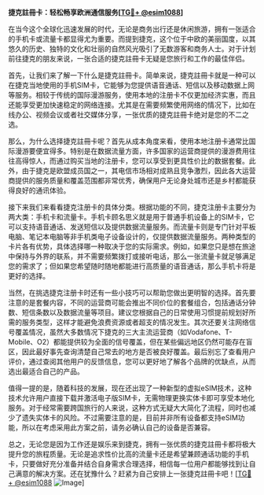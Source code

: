 **捷克註冊卡：轻松畅享欧洲通信服务[[TG💪+ @esim1088](https://t.me/s/esim1088)]**

在当今这个全球化迅速发展的时代，无论是商务出行还是休闲旅游，拥有一张适合的手机卡或流量卡都显得尤为重要。而提到捷克，这个位于中欧的美丽国度，以其悠久的历史、独特的文化和壮丽的自然风光吸引了无数游客和商务人士。对于计划前往捷克的朋友来说，一张合适的捷克註冊卡无疑是您旅行和工作的最佳伴侣。

首先，让我们来了解一下什么是捷克註冊卡。简单来说，捷克註冊卡就是一种可以在捷克当地使用的手机SIM卡，它能够为您提供语音通话、短信以及移动数据上网等服务。相较于传统的国际漫游服务，使用本地的注册卡不仅更加经济实惠，而且还能享受更加快速稳定的网络连接。尤其是在需要频繁使用网络的情况下，比如在线办公、视频会议或者社交媒体分享，一张优质的捷克註冊卡绝对是您的不二之选。

那么，为什么选择捷克註冊卡呢？首先从成本角度来看，使用本地注册卡通常比国际漫游要便宜得多。特别是在数据流量方面，许多国家的运营商提供的漫游费用往往高得惊人，而通过购买当地的注册卡，您可以享受到更具性价比的数据套餐。此外，由于捷克是欧盟成员国之一，其电信市场相对成熟且竞争激烈，因此各大运营商提供的服务质量和覆盖范围都非常优秀，确保用户无论身处城市还是乡村都能获得良好的通讯体验。

接下来我们来看看捷克注册卡的具体分类。根据功能的不同，捷克注册卡主要分为两大类：手机卡和流量卡。手机卡顾名思义就是用于普通手机设备上的SIM卡，它可以支持语音通话、发送短信以及提供数据流量服务。而流量卡则是专门针对平板电脑、笔记本电脑等非手机类电子设备设计的，仅提供数据流量服务。两种类型的卡片各有优势，具体选择哪一种取决于您的实际需求。例如，如果您只是想在旅途中保持与外界的联系，并不需要频繁拨打或接听电话，那么一张流量卡就足够满足您的需求了；但如果您希望随时随地都能进行高质量的语音通话，那么手机卡将是更好的选择。

当然，在挑选捷克注册卡时还有一些小技巧可以帮助您做出更明智的选择。首先要注意的是套餐内容，不同的运营商可能会推出不同价位的套餐组合，包括通话分钟数、短信条数以及数据流量等项目。建议您根据自己的日常使用习惯提前规划好所需的服务类型，这样才能避免浪费资源或者超支的情况发生。其次还要关注网络信号覆盖情况，虽然大多数情况下捷克的三大主流运营商（如Vodafone、T-Mobile、O2）都能提供较为全面的信号覆盖，但在某些偏远地区仍然可能存在盲区，因此最好事先查询清楚自己常去的地方是否被良好覆盖。最后别忘了查看用户评价，通过查阅其他用户的反馈信息，您可以更好地了解各个品牌的优缺点，从而选出最适合自己的产品。

值得一提的是，随着科技的发展，现在还出现了一种新型的虚拟eSIM技术，这种技术允许用户直接下载并激活电子版SIM卡，无需物理更换实体卡即可享受本地化服务。对于经常需要跨国旅行的人来说，这种方式无疑大大简化了流程，同时也减少了遗失实体卡的风险。不过需要注意的是，目前并非所有设备都支持eSIM功能，所以在考虑采用此方案之前，请务必确认自己的设备是否兼容。

总之，无论您是因为工作还是娱乐来到捷克，拥有一张优质的捷克註冊卡都将极大提升您的旅程质量。无论是追求性价比高的流量卡还是希望兼顾通话功能的手机卡，只要做好充分准备并结合自身需求合理选择，相信每一位用户都能够找到让自己满意的解决方案。还在犹豫什么？赶紧为自己安排上一张捷克註冊卡吧！[[TG💪+ @esim1088](https://t.me/s/esim1088) ![Image](https://i.postimg.cc/4NQfJmqS/Snipaste-2025-05-13-00-14-12.png)]